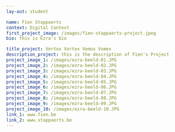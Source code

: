 ```yaml
---
lay-out: student

name: Fien Stappaerts
context: Digital Context
first_project_image: /images/fien-stappaerts-project.jpeg
bio: this is Ezra's bio

title_project: Vertox Vortex Vemox Vomex
description_project: this is the description of Fien's Project
project_image_1: /images/ezra-beeld-01.JPG
project_image_2: /images/ezra-beeld-02.JPG
project_image_3: /images/ezra-beeld-03.JPG
project_image_4: /images/ezra-beeld-04.JPG
project_image_5: /images/ezra-beeld-05.JPG
project_image_6: /images/ezra-beeld-06.JPG
project_image_7: /images/ezra-beeld-07.JPG
project_image_8: /images/ezra-beeld-08.JPG
project_image_9: /images/ezra-beeld-09.JPG
project_image_10: /images/ezra-beeld-10.JPG
link_1: www.fien.be
link_2: www.stappaerts.be
---
```

